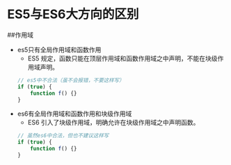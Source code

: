 # ES5与ES6大方向的区别

##作用域
- es5只有全局作用域和函数作用
    - ES5 规定，函数只能在顶层作用域和函数作用域之中声明，不能在块级作用域声明。
    ```javascript
    // es5中不合法（虽不会报错，不要这样写）
    if (true) {
        function f() {}
    }
    ```
- es6有全局作用域和函数作用和块级作用域
    - ES6 引入了块级作用域，明确允许在块级作用域之中声明函数。
    ```javascript
    // 虽然es6中合法，但也不建议这样写
    if (true) {
        function f() {}
    }
    ```
    

   